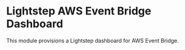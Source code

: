 # Lightstep AWS Event Bridge Dashboard

This module provisions a Lightstep dashboard for AWS Event Bridge.
